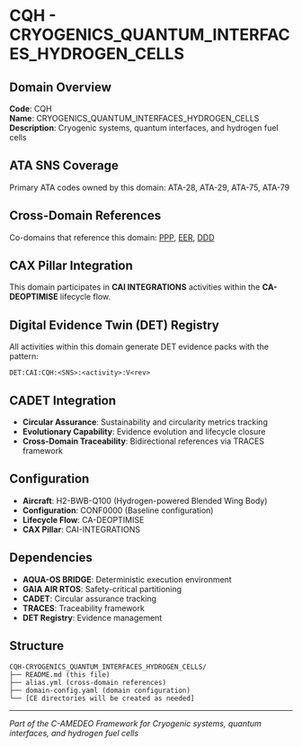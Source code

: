# CQH - CRYOGENICS_QUANTUM_INTERFACES_HYDROGEN_CELLS

## Domain Overview
**Code**: CQH  
**Name**: CRYOGENICS_QUANTUM_INTERFACES_HYDROGEN_CELLS  
**Description**: Cryogenic systems, quantum interfaces, and hydrogen fuel cells

## ATA SNS Coverage
Primary ATA codes owned by this domain:
ATA-28, ATA-29, ATA-75, ATA-79

## Cross-Domain References
Co-domains that reference this domain:
[PPP](../PPP-*/), [EER](../EER-*/), [DDD](../DDD-*/)

## CAX Pillar Integration
This domain participates in **CAI INTEGRATIONS** activities within the **CA-DEOPTIMISE** lifecycle flow.

## Digital Evidence Twin (DET) Registry
All activities within this domain generate DET evidence packs with the pattern:
```
DET:CAI:CQH:<SNS>:<activity>:V<rev>
```

## CADET Integration
- **Circular Assurance**: Sustainability and circularity metrics tracking
- **Evolutionary Capability**: Evidence evolution and lifecycle closure
- **Cross-Domain Traceability**: Bidirectional references via TRACES framework

## Configuration
- **Aircraft**: H2-BWB-Q100 (Hydrogen-powered Blended Wing Body)
- **Configuration**: CONF0000 (Baseline configuration)
- **Lifecycle Flow**: CA-DEOPTIMISE
- **CAX Pillar**: CAI-INTEGRATIONS

## Dependencies
- **AQUA-OS BRIDGE**: Deterministic execution environment
- **GAIA AIR RTOS**: Safety-critical partitioning
- **CADET**: Circular assurance tracking
- **TRACES**: Traceability framework
- **DET Registry**: Evidence management

## Structure
```
CQH-CRYOGENICS_QUANTUM_INTERFACES_HYDROGEN_CELLS/
├── README.md (this file)
├── alias.yml (cross-domain references)
├── domain-config.yaml (domain configuration)
└── [CE directories will be created as needed]
```

---
*Part of the C-AMEDEO Framework for Cryogenic systems, quantum interfaces, and hydrogen fuel cells*